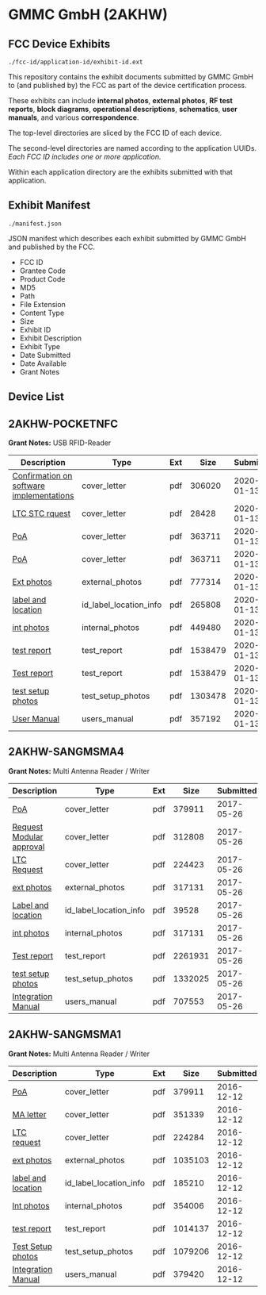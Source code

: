 # GMMC GmbH (2AKHW)
## FCC Device Exhibits

```
./fcc-id/application-id/exhibit-id.ext
```

This repository contains the exhibit documents submitted by GMMC GmbH to (and published by) the FCC as part of the device certification process.

These exhibits can include **internal photos**, **external photos**, **RF test reports**, **block diagrams**, **operational descriptions**, **schematics**, **user manuals**, and various **correspondence**.

The top-level directories are sliced by the FCC ID of each device.

The second-level directories are named according to the application UUIDs. *Each FCC ID includes one or more application.*

Within each application directory are the exhibits submitted with that application. 

## Exhibit Manifest

```
./manifest.json
```

JSON manifest which describes each exhibit submitted by GMMC GmbH and published by the FCC.

- FCC ID
- Grantee Code
- Product Code
- MD5
- Path
- File Extension
- Content Type
- Size
- Exhibit ID
- Exhibit Description
- Exhibit Type
- Date Submitted
- Date Available
- Grant Notes

## Device List
## 2AKHW-POCKETNFC
**Grant Notes:** USB RFID-Reader

| Description | Type | Ext | Size | Submitted | Available |
| ----------- | ---- | --- | ---- | --------- | --------- |
| [Confirmation on software implementations](2AKHW-POCKETNFC/6b35ddc5c16aaa38bc403cbd6dc58f6b/4586312.pdf) | cover_letter | pdf | 306020 | 2020-01-13 | 2020-01-13 |
| [LTC STC rquest](2AKHW-POCKETNFC/6b35ddc5c16aaa38bc403cbd6dc58f6b/4586313.pdf) | cover_letter | pdf | 28428 | 2020-01-13 | 2020-01-13 |
| [PoA](2AKHW-POCKETNFC/6b35ddc5c16aaa38bc403cbd6dc58f6b/4586315.pdf) | cover_letter | pdf | 363711 | 2020-01-13 | 2020-01-13 |
| [PoA](2AKHW-POCKETNFC/6b35ddc5c16aaa38bc403cbd6dc58f6b/4586315.pdf) | cover_letter | pdf | 363711 | 2020-01-13 | 2020-01-13 |
| [Ext photos](2AKHW-POCKETNFC/6b35ddc5c16aaa38bc403cbd6dc58f6b/4586323.pdf) | external_photos | pdf | 777314 | 2020-01-13 | 2020-01-13 |
| [label and location](2AKHW-POCKETNFC/6b35ddc5c16aaa38bc403cbd6dc58f6b/4586314.pdf) | id_label_location_info | pdf | 265808 | 2020-01-13 | 2020-01-13 |
| [int photos](2AKHW-POCKETNFC/6b35ddc5c16aaa38bc403cbd6dc58f6b/4586324.pdf) | internal_photos | pdf | 449480 | 2020-01-13 | 2020-01-13 |
| [test report](2AKHW-POCKETNFC/6b35ddc5c16aaa38bc403cbd6dc58f6b/4586330.pdf) | test_report | pdf | 1538479 | 2020-01-13 | 2020-01-13 |
| [Test report](2AKHW-POCKETNFC/6b35ddc5c16aaa38bc403cbd6dc58f6b/4586330.pdf) | test_report | pdf | 1538479 | 2020-01-13 | 2020-01-13 |
| [test setup photos](2AKHW-POCKETNFC/6b35ddc5c16aaa38bc403cbd6dc58f6b/4586317.pdf) | test_setup_photos | pdf | 1303478 | 2020-01-13 | 2020-01-13 |
| [User Manual](2AKHW-POCKETNFC/6b35ddc5c16aaa38bc403cbd6dc58f6b/4586316.pdf) | users_manual | pdf | 357192 | 2020-01-13 | 2020-01-13 |
## 2AKHW-SANGMSMA4
**Grant Notes:** Multi Antenna Reader / Writer

| Description | Type | Ext | Size | Submitted | Available |
| ----------- | ---- | --- | ---- | --------- | --------- |
| [PoA](2AKHW-SANGMSMA4/65ff519fd062fdf4ca5f9dbcc3938459/3224760.pdf) | cover_letter | pdf | 379911 | 2017-05-26 | 2017-05-26 |
| [Request Modular approval](2AKHW-SANGMSMA4/65ff519fd062fdf4ca5f9dbcc3938459/3404100.pdf) | cover_letter | pdf | 312808 | 2017-05-26 | 2017-05-26 |
| [LTC Request](2AKHW-SANGMSMA4/65ff519fd062fdf4ca5f9dbcc3938459/3404101.pdf) | cover_letter | pdf | 224423 | 2017-05-26 | 2017-05-26 |
| [ext photos](2AKHW-SANGMSMA4/65ff519fd062fdf4ca5f9dbcc3938459/3404097.pdf) | external_photos | pdf | 317131 | 2017-05-26 | 2017-05-26 |
| [Label and location](2AKHW-SANGMSMA4/65ff519fd062fdf4ca5f9dbcc3938459/3404103.pdf) | id_label_location_info | pdf | 39528 | 2017-05-26 | 2017-05-26 |
| [int photos](2AKHW-SANGMSMA4/65ff519fd062fdf4ca5f9dbcc3938459/3404097.pdf) | internal_photos | pdf | 317131 | 2017-05-26 | 2017-05-26 |
| [Test report](2AKHW-SANGMSMA4/65ff519fd062fdf4ca5f9dbcc3938459/3404098.pdf) | test_report | pdf | 2261931 | 2017-05-26 | 2017-05-26 |
| [test setup photos](2AKHW-SANGMSMA4/65ff519fd062fdf4ca5f9dbcc3938459/3404236.pdf) | test_setup_photos | pdf | 1332025 | 2017-05-26 | 2017-05-26 |
| [Integration Manual](2AKHW-SANGMSMA4/65ff519fd062fdf4ca5f9dbcc3938459/3404102.pdf) | users_manual | pdf | 707553 | 2017-05-26 | 2017-05-26 |
## 2AKHW-SANGMSMA1
**Grant Notes:** Multi Antenna Reader / Writer

| Description | Type | Ext | Size | Submitted | Available |
| ----------- | ---- | --- | ---- | --------- | --------- |
| [PoA](2AKHW-SANGMSMA1/bd543f91defc711b48f20e0b0407411f/3224760.pdf) | cover_letter | pdf | 379911 | 2016-12-12 | 2016-12-12 |
| [MA letter](2AKHW-SANGMSMA1/bd543f91defc711b48f20e0b0407411f/3224761.pdf) | cover_letter | pdf | 351339 | 2016-12-12 | 2016-12-12 |
| [LTC request](2AKHW-SANGMSMA1/bd543f91defc711b48f20e0b0407411f/3224762.pdf) | cover_letter | pdf | 224284 | 2016-12-12 | 2016-12-12 |
| [ext photos](2AKHW-SANGMSMA1/bd543f91defc711b48f20e0b0407411f/3224766.pdf) | external_photos | pdf | 1035103 | 2016-12-12 | 2016-12-12 |
| [label and location](2AKHW-SANGMSMA1/bd543f91defc711b48f20e0b0407411f/3224763.pdf) | id_label_location_info | pdf | 185210 | 2016-12-12 | 2016-12-12 |
| [Int photos](2AKHW-SANGMSMA1/bd543f91defc711b48f20e0b0407411f/3224767.pdf) | internal_photos | pdf | 354006 | 2016-12-12 | 2016-12-12 |
| [test report](2AKHW-SANGMSMA1/bd543f91defc711b48f20e0b0407411f/3224765.pdf) | test_report | pdf | 1014137 | 2016-12-12 | 2016-12-12 |
| [Test Setup photos](2AKHW-SANGMSMA1/bd543f91defc711b48f20e0b0407411f/3224768.pdf) | test_setup_photos | pdf | 1079206 | 2016-12-12 | 2016-12-12 |
| [Integration Manual](2AKHW-SANGMSMA1/bd543f91defc711b48f20e0b0407411f/3224764.pdf) | users_manual | pdf | 379420 | 2016-12-12 | 2016-12-12 |
